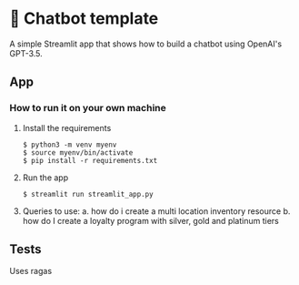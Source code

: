 # 💬 Chatbot template

A simple Streamlit app that shows how to build a chatbot using OpenAI's GPT-3.5.

## App
### How to run it on your own machine

1. Install the requirements

   ```
   $ python3 -m venv myenv
   $ source myenv/bin/activate
   $ pip install -r requirements.txt
   ```

2. Run the app

   ```
   $ streamlit run streamlit_app.py
   ```

3. Queries to use: 
   a. how do i create a multi location inventory resource
   b. how do I create a loyalty program with silver, gold and platinum tiers
## Tests
Uses ragas